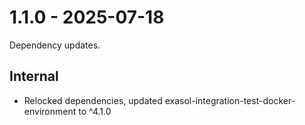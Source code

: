 # 1.1.0 - 2025-07-18

Dependency updates.

## Internal

 * Relocked dependencies, updated exasol-integration-test-docker-environment to ^4.1.0
